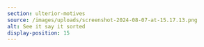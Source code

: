 ```yaml
---
section: ulterior-motives
source: /images/uploads/screenshot-2024-08-07-at-15.17.13.png
alt: See it say it sorted
display-position: 15
---
```

